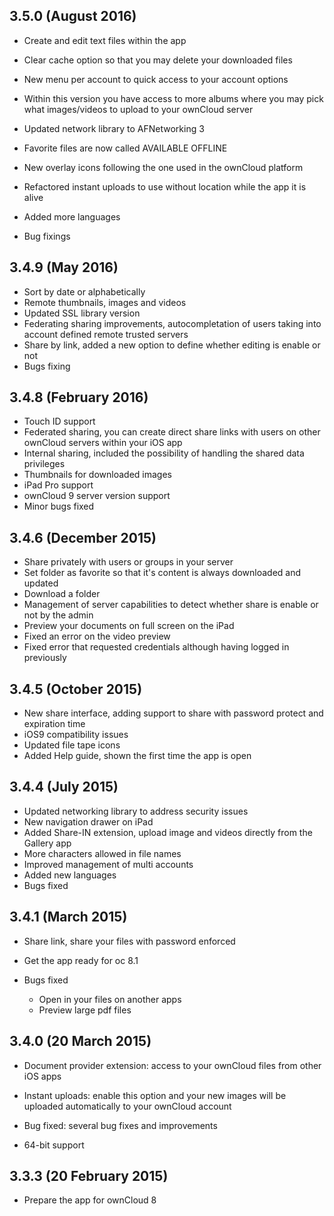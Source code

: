 
## 3.5.0 (August 2016)

- Create and edit text files within the app
- Clear cache option so that you may delete your downloaded files
- New menu per account to quick access to your account options
- Within this version you have access to more albums where you may pick what images/videos to upload to your ownCloud server
- Updated network library to AFNetworking 3
- Favorite files are now called AVAILABLE OFFLINE
- New overlay icons following the one used in the ownCloud platform 
- Refactored instant uploads to use without location while the app it is alive 
- Added more languages

- Bug fixings 



## 3.4.9 (May 2016)
- Sort by date or alphabetically
- Remote thumbnails, images and videos
- Updated SSL library version
- Federating sharing improvements, autocompletation of users taking into account defined remote trusted servers
- Share by link, added a new option to define whether editing is enable or not
- Bugs fixing

## 3.4.8 (February 2016)
- Touch ID support
- Federated sharing, you can create direct share links with users on other ownCloud servers within your iOS app
- Internal sharing, included the possibility of handling the shared data privileges
- Thumbnails for downloaded images
- iPad Pro support
- ownCloud 9 server version support
- Minor bugs fixed


## 3.4.6 (December 2015)

- Share privately with users or groups in your server
- Set folder as favorite so that it's content is always downloaded and updated
- Download a folder
- Management of server capabilities to detect whether share is enable or not by the admin
- Preview your documents on full screen on the iPad
- Fixed an error on the video preview
- Fixed error that requested credentials although having logged in previously


## 3.4.5 (October 2015)
- New share interface, adding support to share with password protect and expiration time
- iOS9 compatibility issues
- Updated file tape icons 
- Added Help guide, shown the first time the app is open

## 3.4.4 (July 2015)
- Updated networking library to address security issues
- New navigation drawer on iPad
- Added Share-IN extension, upload image and videos directly from the Gallery app
- More characters allowed in file names
- Improved management of multi accounts
- Added new languages
- Bugs fixed

## 3.4.1 (March 2015)
- Share link, share your files with password enforced
- Get the app ready for oc 8.1

- Bugs fixed
    + Open in your files on another apps
    + Preview large pdf files


## 3.4.0 (20 March 2015)

- Document provider extension: access to your ownCloud files from other iOS apps
- Instant uploads: enable this option and your new images will be uploaded automatically to your ownCloud account

- Bug fixed: several bug fixes and improvements
- 64-bit support


## 3.3.3 (20 February 2015)

- Prepare the app for ownCloud 8
